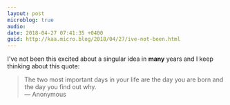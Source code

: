 ```yaml
---
layout: post
microblog: true
audio: 
date: 2018-04-27 07:41:35 +0400
guid: http://kaa.micro.blog/2018/04/27/ive-not-been.html
---
```

I've not been this excited about a singular idea in **many** years and I keep thinking about this quote:
> The two most important days in your life are the day you are born and the day you find out why.  
— Anonymous
